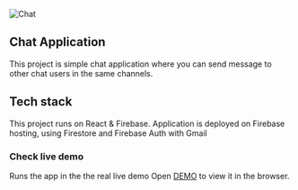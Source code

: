 ![Chat](https://firebasestorage.googleapis.com/v0/b/react-chat-73602.appspot.com/o/screencapture-localhost-3000-2021-01-21-17_37_11.png?alt=media&token=a56312a2-de7b-4071-b0c0-926c4543138c)


## Chat Application

This project is simple chat application where you can send message to other chat users in the same channels.

## Tech stack

This project runs on React & Firebase. Application is deployed on Firebase hosting, using Firestore and Firebase Auth with Gmail

### Check live demo
Runs the app in the the real live demo
Open [DEMO](https://react-chat-73602.web.app/) to view it in the browser.
